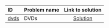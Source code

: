 | ID | Problem name | Link to solution |
|:---|:---|:---:|
| [dvds](https://open.kattis.com/problems/dvds) | DVDs | [Solution](https://github.com/versenyi98/kattis-solutions/tree/main/solutions/DVDs)|
